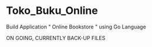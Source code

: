 # Toko_Buku_Online
Build Application " Online Bookstore " using Go Language

ON GOING,
CURRENTLY BACK-UP FILES
